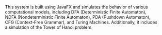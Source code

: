 This system is built using JavaFX and simulates the behavior of various computational models, including DFA (Deterministic Finite Automaton), NDFA (Nondeterministic Finite Automaton), PDA (Pushdown Automaton), CFG (Context-Free Grammar), and Turing Machines. Additionally, it includes a simulation of the Tower of Hanoi problem.
